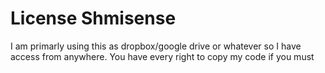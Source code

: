 <h1>License Shmisense</h1>
<p>I am primarly using this as dropbox/google drive or whatever so I have access from anywhere. You have every right to copy my code if you must</p>
